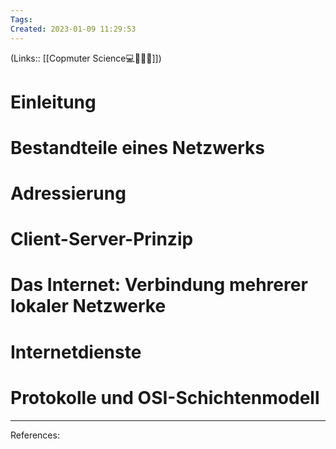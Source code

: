 ```yaml
---
Tags: 
Created: 2023-01-09 11:29:53
---
```

(Links:: [[Copmuter Science💻👨🏼‍💻]])
# Einleitung
# Bestandteile eines Netzwerks
# Adressierung
# Client-Server-Prinzip
# Das Internet: Verbindung mehrerer lokaler Netzwerke
# Internetdienste
# Protokolle und OSI-Schichtenmodell

---
References: